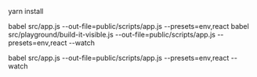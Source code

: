 
yarn install

babel src/app.js --out-file=public/scripts/app.js --presets=env,react
babel src/playground/build-it-visible.js --out-file=public/scripts/app.js --presets=env,react --watch


babel src/app.js --out-file=public/scripts/app.js --presets=env,react --watch